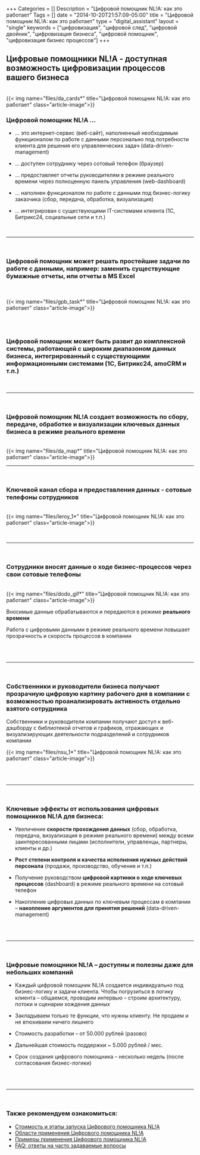 +++
Categories = []
Description = "Цифровой помощник NL!A: как это работает"
Tags = []
date = "2014-10-20T21:57:09-05:00"
title = "Цифровой помощник NL!A: как это работает"
type = "digital_assistant"
layout = "single"
keywords = ["цифровизация", "цифровой след", "цифровой двойник", "цифровизация бизнеса", "цифровой помощник", "цифровизация бизнес процессов"]
+++

## Цифровые помощники NL!A - доступная возможность цифровизации процессов вашего бизнеса
<br>
{{< img name="files/da_cards*" title="Цифровой помощник NL!A: как это работает" class="article-image">}}

### Цифровой помощник NL!A ...

- ... это интернет-сервис (веб-сайт), наполненный необходимым функционалом по работе с данными персонально под потребности клиента для решения его управленческих задач (data-driven-management)

- ... доступен сотруднику через сотовый телефон (браузер)

- ... предоставляет отчеты руководителям в режиме реального времени через полноценную панель управления (web-dashboard)

- ... наполнен функционалом по работе с данными под бизнес-логику заказчика (сбор, передача, обработка, визуализация)

- ... интегрирован с существующими IT-системами клиента (1С, Битрикс24, социальные сети и т.п.)  


<br><hr><br>

### Цифровой помощник может решать простейшие задачи по работе с данными, например: заменить существующие бумажные отчеты, или отчеты в MS Excel
<br><br>
{{< img name="files/gpb_task*" title="Цифровой помощник NL!A: как это работает" class="article-image">}}

<br><br>

### Цифровой помощник может быть развит до комплексной системы, работающей с широким диапазоном данных бизнеса, интегрированный с существующими информационными системами (1С, Битрикс24, amoCRM и т.п.)

<br><hr><br>



### Цифровой помощник NL!A создает возможность по сбору, передаче, обработке и визуализации ключевых данных бизнеса в режиме реального времени
<br>
{{< img name="files/da_map*" title="Цифровой помощник NL!A: как это работает" class="article-image">}}
<br><hr><br>

### Ключевой канал сбора и предоставления данных - сотовые телефоны сотрудников

<br>
{{< img name="files/leroy_1*" title="Цифровой помощник NL!A: как это работает" class="article-image">}}
<br>

<br><hr><br>

### Cотрудники вносят данные о ходе бизнес-процессов через свои сотовые телефоны

<br>
{{< img name="files/dodo_gif*" title="Цифровой помощник NL!A: как это работает" class="article-image">}}
<br>

Вносимые данные обрабатываются и передаются в режиме <b>реального времени</b>

Работа с цифровыми данными в режиме реального времени повышает прозрачность и скорость процессов в компании

<br><br><hr><br>

### Собственники и руководители бизнеса получают прозрачную цифровую картину рабочего дня в компании с возможностью проанализировать активность отдельно взятого сотрудника

Собственники и руководители компании получают доступ к веб-дэшборду с библиотекой отчетов и графиков, отражающих и визуализирующих деятельности подразделений и сотрудников компании


{{< img name="files/nsu_1*" title="Цифровой помощник NL!A: как это работает" class="article-image">}}
<br>

<br><br><hr><br>

### Ключевые эффекты от использования цифровых помощников NL!A для бизнеса: 

- Увеличение <b>скорости прохождения данных</b> (сбор, обработка, передача, визуализация в режиме реального времени) между всеми заинтересованными лицами (исполнители, управленцы, партнеры, клиенты и др.)

- <b>Рост степени контроля и качества исполнения нужных действий персонала</b> (продажи, производство, обучение и т.п.)

- Получение руководством <b>цифровой картинки о ходе ключевых процессов</b> (dashboard) в режиме реального времени на сотовый телефон

- Накопление цифровых данных по ключевым процессам в компании – <b>накопление аргументов для принятия решений</b> (data-driven-management)

<br><br><hr><br>

### Цифровые помощники NL!A – доступны и полезны даже для небольших компаний

- Каждый цифровой помощник NL!A создается индивидуально под бизнес-логику и задачи клиента. Чтобы погрузиться в логику клиента – общаемся, проводим интервью – строим архитектуру, потоки и сценарии хождения данных

- Закладываем только те функции, что нужны клиенту. Не продаем и не втюхиваем ничего лишнего

- Стоимость разработки – от 50.000 рублей (разово)

- Дальнейшая стоимость поддержки ~ 5.000 рублей / мес.

- Срок создания цифрового помощника – несколько недель (после согласования бизнес-логики)

<br><br><hr><br>

### Также рекомендуем ознакомиться:
- <a href="nl-a.ru/digital-assistant/implementation" _target="blank">Стоимость и этапы запуска Цифрового помощника NL!A</a>
- <a href="nl-a.ru/digital-assistant/implementation" _target="blank">Области применения Цифрового помощника NL!A</a>
- <a href="nl-a.ru/digital-assistant/implementation" _target="blank">Примеры применения Цифрового помощника NL!A</a>
- <a href="nl-a.ru/digital-assistant/implementation" _target="blank">FAQ: ответы на часто задаваемые вопросы</a>
